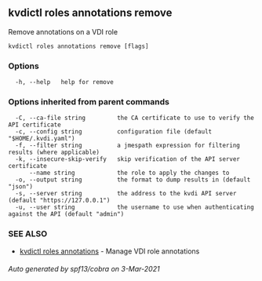 ## kvdictl roles annotations remove

Remove annotations on a VDI role

```
kvdictl roles annotations remove [flags]
```

### Options

```
  -h, --help   help for remove
```

### Options inherited from parent commands

```
  -C, --ca-file string         the CA certificate to use to verify the API certificate
  -c, --config string          configuration file (default "$HOME/.kvdi.yaml")
  -f, --filter string          a jmespath expression for filtering results (where applicable)
  -k, --insecure-skip-verify   skip verification of the API server certificate
      --name string            the role to apply the changes to
  -o, --output string          the format to dump results in (default "json")
  -s, --server string          the address to the kvdi API server (default "https://127.0.0.1")
  -u, --user string            the username to use when authenticating against the API (default "admin")
```

### SEE ALSO

* [kvdictl roles annotations](kvdictl_roles_annotations.md)	 - Manage VDI role annotations

###### Auto generated by spf13/cobra on 3-Mar-2021
